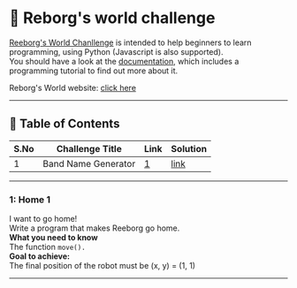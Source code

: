 # 🤖 Reborg's world challenge

[Reeborg's World Chanllenge](https://reeborg.ca/reeborg.html) is intended to help beginners to learn programming, using Python (Javascript is also supported).  
You should have a look at the [documentation](https://reeborg.ca/docs/en/), which includes a programming tutorial to find out more about it.  

Reborg's World website: [click here](https://reeborg.ca/index_en.html)

---

## 📅 Table of Contents

| S.No | Challenge Title         | Link                                   | Solution                               |
|------|-------------------------|----------------------------------------|----------------------------------------|
| 1    | Band Name Generator     | [1](#1-home-1)                         |[link](solutions/home1.py)              |

---

### 1: Home 1
  
I want to go home!  
Write a program that makes Reeborg go home.  
**What you need to know**  
The function `move().`  
**Goal to achieve:**  
The final position of the robot must be (x, y) = (1, 1)

---
